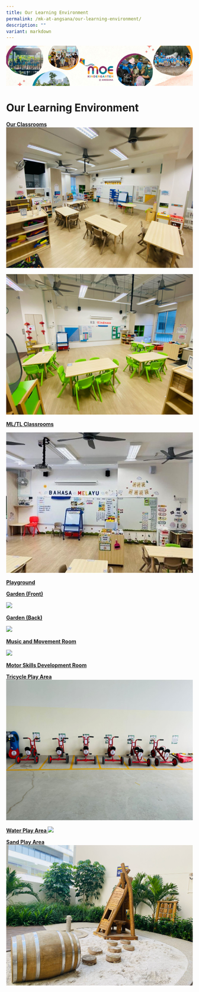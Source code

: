 ```yaml
---
title: Our Learning Environment
permalink: /mk-at-angsana/our-learning-environment/
description: ""
variant: markdown
---
```

![](/images/MK-Angsana.jpg)

Our Learning Environment
========================


	
<b><u> Our Classrooms </u></b>
![](/images/MK@Angsana/K1%20Patience%20resized.jpg)

![](/images/MK@Angsana/K2%20Kindness%20resized.jpg)
	
<b><u> ML/TL Classrooms </u></b>

![](/images/MK@Angsana/ML%20TL%20Classroom.jpg)

<b><u> Playground </u></b>


<b><u> Garden (Front) </u></b>

![](/images/MK@Angsana/Garden%20(Front).png)

<b><u> Garden (Back) </u></b>

![](/images/MK@Angsana/Garden%20(Back).png)

<b><u> Music and Movement Room </u></b>

![](/images/MK@Angsana/Music%20and%20Movement%20Room.png)

<b><u> Motor Skills Development Room </u></b>


<b><u> Tricycle Play Area </u></b>
![](/images/MK@Angsana/Tricycle%20Play%20Area.jpg)

<b><u> Water Play Area </u></b>
![](/images/MK@Angsana/Water%20Play%20Area.png)

<b><u> Sand Play Area </u></b>
![](/images/MK@Angsana/Sand%20Play%20Area.png)
